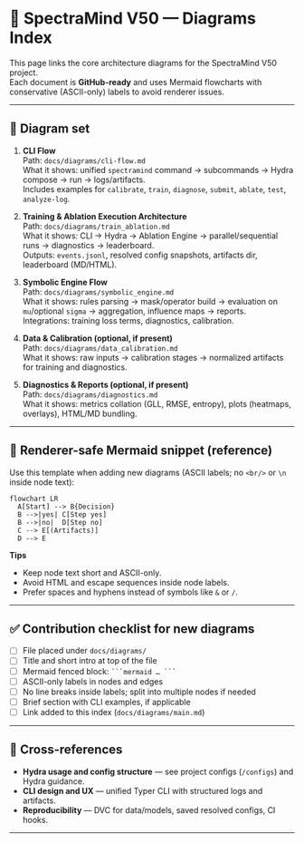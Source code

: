 # 🧭 SpectraMind V50 — Diagrams Index

This page links the core architecture diagrams for the SpectraMind V50 project.  
Each document is **GitHub-ready** and uses Mermaid flowcharts with conservative (ASCII-only) labels to avoid renderer issues.

---

## 📂 Diagram set

1. **CLI Flow**  
   Path: `docs/diagrams/cli-flow.md`  
   What it shows: unified `spectramind` command → subcommands → Hydra compose → run → logs/artifacts.  
   Includes examples for `calibrate`, `train`, `diagnose`, `submit`, `ablate`, `test`, `analyze-log`.

2. **Training & Ablation Execution Architecture**  
   Path: `docs/diagrams/train_ablation.md`  
   What it shows: CLI → Hydra → Ablation Engine → parallel/sequential runs → diagnostics → leaderboard.  
   Outputs: `events.jsonl`, resolved config snapshots, artifacts dir, leaderboard (MD/HTML).

3. **Symbolic Engine Flow**  
   Path: `docs/diagrams/symbolic_engine.md`  
   What it shows: rules parsing → mask/operator build → evaluation on `mu`/optional `sigma` → aggregation, influence maps → reports.  
   Integrations: training loss terms, diagnostics, calibration.

4. **Data & Calibration (optional, if present)**  
   Path: `docs/diagrams/data_calibration.md`  
   What it shows: raw inputs → calibration stages → normalized artifacts for training and diagnostics.

5. **Diagnostics & Reports (optional, if present)**  
   Path: `docs/diagrams/diagnostics.md`  
   What it shows: metrics collation (GLL, RMSE, entropy), plots (heatmaps, overlays), HTML/MD bundling.

---

## 🔧 Renderer-safe Mermaid snippet (reference)

Use this template when adding new diagrams (ASCII labels; no `<br/>` or `\n` inside node text):

```mermaid
flowchart LR
  A[Start] --> B{Decision}
  B -->|yes| C[Step yes]
  B -->|no|  D[Step no]
  C --> E[(Artifacts)]
  D --> E
````

**Tips**

* Keep node text short and ASCII-only.
* Avoid HTML and escape sequences inside node labels.
* Prefer spaces and hyphens instead of symbols like `&` or `/`.

---

## ✅ Contribution checklist for new diagrams

* [ ] File placed under `docs/diagrams/`
* [ ] Title and short intro at top of the file
* [ ] Mermaid fenced block: ` ```mermaid … ``` `
* [ ] ASCII-only labels in nodes and edges
* [ ] No line breaks inside labels; split into multiple nodes if needed
* [ ] Brief section with CLI examples, if applicable
* [ ] Link added to this index (`docs/diagrams/main.md`)

---

## 🧩 Cross-references

* **Hydra usage and config structure** — see project configs (`/configs`) and Hydra guidance.
* **CLI design and UX** — unified Typer CLI with structured logs and artifacts.
* **Reproducibility** — DVC for data/models, saved resolved configs, CI hooks.

---

```
```
